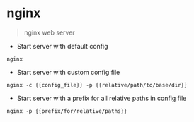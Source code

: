 # nginx

> nginx web server

- Start server with default config

`nginx`

- Start server with custom config file

`nginx -c {{config_file}} -p {{relative/path/to/base/dir}}`

- Start server with a prefix for all relative paths in config file

`nginx -p {{prefix/for/relative/paths}}`
